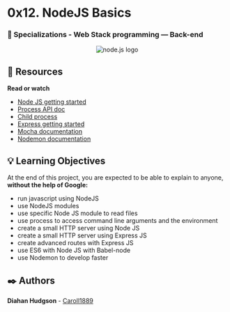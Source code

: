 # 0x12. NodeJS Basics
### :open_file_folder: Specializations - Web Stack programming ― Back-end


<p align="center">
    <img src="https://dineroclub.net/wp-content/uploads/2021/02/NODEJS.png" alt="node.js logo">
</p>

## :closed_book: Resources

**Read or watch**

* [Node JS getting started](https://nodejs.org/en/docs/guides/getting-started-guide/)
* [Process API doc](https://node.readthedocs.io/en/latest/api/process/)
* [Child process](https://nodejs.org/api/child_process.html)
* [Express getting started](https://expressjs.com/en/starter/installing.html)
* [Mocha documentation](https://mochajs.org/)
* [Nodemon documentation](https://github.com/remy/nodemon#nodemon)


## :bulb: Learning Objectives
At the end of this project, you are expected to be able to explain to anyone, **without the help of Google:**

* run javascript using NodeJS
* use NodeJS modules
* use specific Node JS module to read files
* use process to access command line arguments and the environment
* create a small HTTP server using Node JS
* create a small HTTP server using Express JS
* create advanced routes with Express JS
* use ES6 with Node JS with Babel-node
* use Nodemon to develop faster

## :black_nib: Authors 
**Diahan Hudgson**  -  [Caroll1889](https://github.com/Caroll1889)
